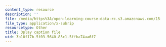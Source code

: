 ```yaml
---
content_type: resource
description: ''
file: /media/https%3A/open-learning-course-data-rc.s3.amazonaws.com/15-071-the-analytics-edge-spring-2017/3b10f17b5f03564083c15ffba74aa6f7_D32g7Vv3_gA.vtt
file_type: application/x-subrip
resourcetype: Other
title: 3play caption file
uid: 3b10f17b-5f03-5640-83c1-5ffba74aa6f7
---
```

